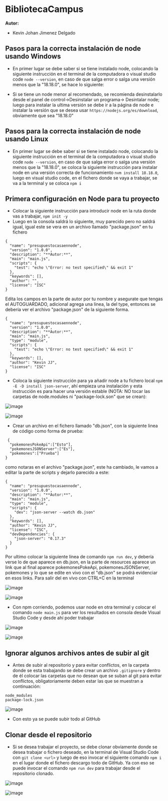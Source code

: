 # BibliotecaCampus

**Autor:**

- Kevin Johan Jimenez Delgado

## Pasos para la correcta instalación de node usando Windows

- En primer lugar se debe saber si se tiene instalado node, colocando la siguiente instrucción en el terminal de la computadora o visual studio code `node --version`, en caso de que salga error o salga una versión menos que la "18.18.0", se hace lo siguiente:

- Si se tiene un node menor al recomendado, se recomienda desinstalarlo desde el panel de control->Desinstalar un programa-> Desintalar node; luego para instalar la ultima versión se debe ir a la página de node e instalar la versión que se desea usar `https://nodejs.org/es/download`, obviamente que sea "18.18.0"

## Pasos para la correcta instalación de node usando Linux

- En primer lugar se debe saber si se tiene instalado node, colocando la siguiente instrucción en el terminal de la computadora o visual studio code `node --version`, en caso de que salga error o salga una versión menos que la "18.18.0", se coloca la siguiente instrucción para instalar node en una versión correcta de funcionamiento `nvm install 18.18.0`, luego en visual studio code, en el fichero donde se vaya a trabajar, se va a la terminal y se coloca `npm i`

## Primera configuración en Node para tu proyecto

- Colocar la siguiente instrucción para introducir node en la ruta donde vas a trabajar, `npm init -y`
- Luego en la consola saldrá lo siguiente, muy parecido pero no saldrá igual, igual este se vera en un archivo llamado "package.json" en tu fichero

```
{
  "name": "presupuestocasaennode",
  "version": "1.0.0",
  "description": "**Autor:**",
  "main": "main.js",
  "scripts": {
    "test": "echo \"Error: no test specified\" && exit 1"
  },
  "keywords": [],
  "author": "",
  "license": "ISC"
}
```

Edita los campos en la parte de autor por tu nombre y asegurate que tengas el AUTOGUARDADO, adicional agrega una linea, la del type, entonces se debería ver el archivo "package.json" de la siguiente forma.

```
{
  "name": "presupuestocasaennode",
  "version": "1.0.0",
  "description": "**Autor:**",
  "main": "main.js",
  "type": "module",
  "scripts": {
    "test": "echo \"Error: no test specified\" && exit 1"
  },
  "keywords": [],
  "author": "Kevin JJ",
  "license": "ISC"
}
```

- Coloca la siguiente instrucción para ya añadir node a tu fichero local `npm -E -D install json-server`, ahí empieza una instalación y esta instrucción es para hacer una versión estable (NOTA: NO tocar las carpetas de node.modules ni "package-lock.son" que se crean):

![image](img/instalacionJSONServer1.png)

![image](img/instalacionJSONServer2.png)

- Crear un archivo en el fichero llamado "db.json", con la siguiente linea de código como forma de prueba:

```
 {
  "pokemonesPokeApi":["Esto"],
  "pokemonesJSONServer":["Es"],
  "pokemones":["Prueba"]
}
```

como notaras en el archivo "package.json", este ha cambiado, le vamos a editar la parte de scripts y dejarlo parecido a este:

```
{
  "name": "presupuestocasaennode",
  "version": "1.0.0",
  "description": "**Autor:**",
  "main": "main.js",
  "type": "module",
  "scripts": {
    "dev": "json-server --watch db.json"
  },
  "keywords": [],
  "author": "Kevin JJ",
  "license": "ISC",
  "devDependencies": {
    "json-server": "0.17.3"
  }
}
```

Por ultimo colocar la siguiente línea de comando `npm run dev`, y debería verse lo de que aparece en db.json, en la parte de resources aparece un link que al final aparece pokemonesPokeApi, pokemonesJSONServer, pokemones y lo que se edite en vivo con el "db.json" se podrá evidenciar en esos links. Para salir del en vivo con CTRL+C en la terminal

![image](img/mainJS1.png)

![image](img/linkLive.png)

- Con npm corriendo, podemos usar node en otra terminal y colocar el comando `node main.js` para ver los resultados en consola desde Visual Studio Code y desde ahí poder trabajar

![image](img/nuevaTerminal.png)

![image](img/nuevaTerminal2.png)

## Ignorar algunos archivos antes de subir al git

- Antes de subir al repositorio y para evitar conflictos, en la carpeta donde se esta trabajando se debe crear un archivo `.gitignore` y dentro de él colocar las carpetas que no desean que se suban al git para evitar conflictos, obligatoriamente deben estar las que se muestran a continuación:

```
node_modules
package-lock.json
```

![image](img/gitIgnore.png)

- Con esto ya se puede subir todo al GitHub

## Clonar desde el repositorio

- Si se desea trabajar el proyecto, se debe clonar obviamente donde se desea trabajar o fichero deseado, en la terminal de Visual Studio Code con `git clone <url>` y luego de eso invocar el siguiente comando `npm i` en el lugar donde el fichero descargo todo de GitHub. Ya con eso se puede invocar el comando `npm run dev` para trabajar desde el repositorio clonado.

![image](img/gitclone1.png)

![image](img/gitclone2.png)
